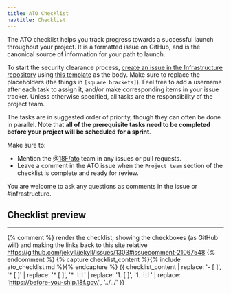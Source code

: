 ```yaml
---
title: ATO Checklist
navtitle: Checklist
---
```


The ATO checklist helps you track progress towards a successful launch throughout your project. It is a formatted issue on GitHub, and is the canonical source of information for your path to launch.

To start the security clearance process, [create an issue in the Infrastructure repository](https://github.com/18F/Infrastructure/issues/new?title=ATO+for+%5Bproject%5D-+due+%5Bdeadline%5D) using [this template](https://raw.githubusercontent.com/18F/before-you-ship/master/_includes/ato_checklist.md) as the body. Make sure to replace the placeholders (the things in `[square brackets]`). Feel free to add a username after each task to assign it, and/or make corresponding items in your issue tracker. Unless otherwise specified, all tasks are the responsibility of the project team.

The tasks are in suggested order of priority, though they can often be done in parallel. Note that **all of the prerequisite tasks need to be completed before your project will be scheduled for a sprint**.

Make sure to:

* Mention the [@18F/ato](https://github.com/orgs/18F/teams/ato) team in any issues or pull requests.
* Leave a comment in the ATO issue when the `Project team` section of the checklist is complete and ready for review.

You are welcome to ask any questions as comments in the issue or #infrastructure.

## Checklist preview

---

{% comment %}
  render the checklist, showing the checkboxes (as GitHub will) and making the links back to this site relative
  https://github.com/jekyll/jekyll/issues/1303#issuecomment-21067548
{% endcomment %}
{% capture checklist_content %}{% include ato_checklist.md %}{% endcapture %}
{{ checklist_content | replace: '- [ ]', '* [ ]' | replace: '* [ ]', '* <input type="checkbox" disabled>' | replace: '1. [ ]', '1. <input type="checkbox" disabled>' | replace: 'https://before-you-ship.18f.gov/', '../../' }}
